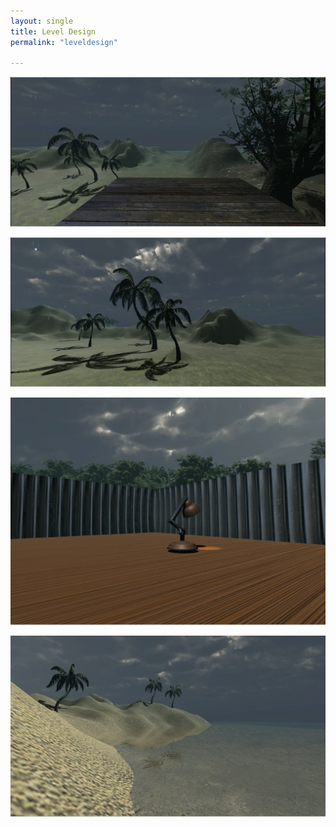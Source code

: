 ```yaml
---
layout: single
title: Level Design
permalink: "leveldesign"

---
```


![ld1](/uploads/LevelDesign1.jpg)

![ld1](/uploads/LevelDesign2.jpg)

![ld1](/uploads/LevelDesign3.jpg)

![ld1](/uploads/LevelDesign4.jpg)